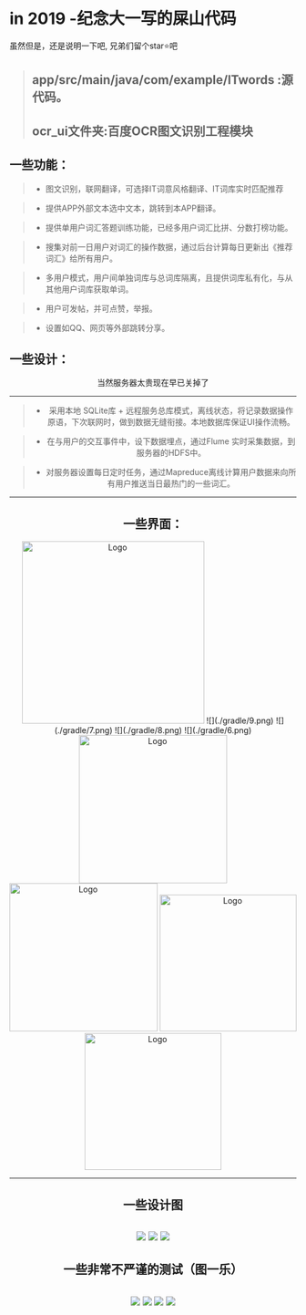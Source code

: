 # in 2019 -纪念大一写的屎山代码

虽然但是，还是说明一下吧,
兄弟们留个star⭐吧

> ## app/src/main/java/com/example/ITwords :源代码。
> ## ocr_ui文件夹:百度OCR图文识别工程模块




## 一些功能：
> * 图文识别，联网翻译，可选择IT词意风格翻译、IT词库实时匹配推荐

> * 提供APP外部文本选中文本，跳转到本APP翻译。

> * 提供单用户词汇答题训练功能，已经多用户词汇比拼、分数打榜功能。

> * 搜集对前一日用户对词汇的操作数据，通过后台计算每日更新出《推荐词汇》给所有用户。

> * 多用户模式，用户间单独词库与总词库隔离，且提供词库私有化，与从
其他用户词库获取单词。

> * 用户可发帖，并可点赞，举报。

> * 设置如QQ、网页等外部跳转分享。

## 一些设计：

<center>当然服务器太贵现在早已关掉了

--------


> * 采用本地 SQLite库 + 远程服务总库模式，离线状态，将记录数据操作原语，下次联网时，做到数据无缝衔接。本地数据库保证UI操作流畅。

>* 在与用户的交互事件中，设下数据埋点，通过Flume 实时采集数据，到服务器的HDFS中。

>* 对服务器设置每日定时任务，通过Mapreduce离线计算用户数据来向所有用户推送当日最热门的一些词汇。


------------
## 一些界面：
<img src="./gradle/0.png" title="Logo" width="320" /> 
![](./gradle/9.png)
![](./gradle/7.png)
![](./gradle/8.png)
![](./gradle/6.png)
<img src="./gradle/4.png" title="Logo" width="260" /> 
<img src="./gradle/5.png" title="Logo" width="260" /> 

<img src="./gradle/10.png" title="Logo" width="240" /> 
<img src="./gradle/11.png" title="Logo" width="240" /> 

-------

## 一些设计图
![](./gradle/1.png)
![](./gradle/2.png)
![](./gradle/3.png)
----------------

## 一些非常不严谨的测试（图一乐）

![](./gradle/12.png)
![](./gradle/13.png)
![](./gradle/14.png)
![](./gradle/15.png)
--------------------------
